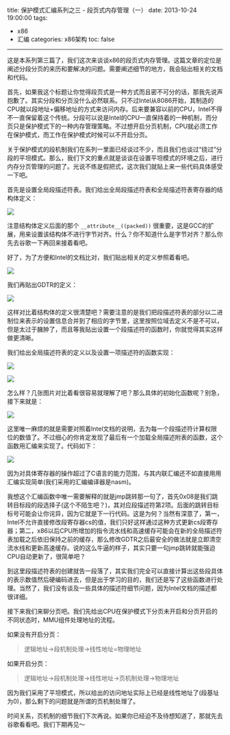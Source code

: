 title: 保护模式汇编系列之三 - 段页式内存管理（一）
date: 2013-10-24 19:00:00
tags:
- x86
- 汇编
categories: x86架构
toc: false
---

这是本系列第三篇了，我们这次来谈谈x86的段页式内存管理。这篇文章的定位是阐述分段分页的来历和要解决的问题。需要阐述细节的地方，我会贴出相关的文档和代码。

首先，如果我这个标题让你觉得段页式是一种方式而且密不可分的话，那我先说声抱歉了。其实分段和分页没什么必然联系。只不过Intel从8086开始，其制造的CPU就以段地址+偏移地址的方式来访问内存。后来要兼容以前的CPU，Intel不得不一直保留着这个传统。分段可以说是Intel的CPU一直保持着的一种机制，而分页只是保护模式下的一种内存管理策略。不过想开启分页机制，CPU就必须工作在保护模式，而工作在保护模式时候可以不开启分页。

关于保护模式的段机制我们在系列一里面已经谈过不少，而且我们也谈过“绕过”分段的平坦模式。那么，我们下文的重点就是谈谈在设置平坦模式的环境之后，进行内存分页管理的问题了。光说不练是假把式，这次我们就贴上来一些代码具体感受一下吧。

首先是设置全局段描述符表。我们给出全局段描述符表和全局描述符表寄存器的结构体定义：

![](/images/23/1.png)

注意结构体定义后面的那个 `__attribute__((packed))` 很重要，这是GCC的扩展，用来设置该结构体不进行字节对齐。什么？你不知道什么是字节对齐？那么你先去谷歌一下再回来接着看吧。

<!-- more -->

好了，为了方便和Intel的文档比对，我们贴出相关的定义参照着看吧。

![](/images/23/2.png)

我们再贴出GDTR的定义：

![](/images/23/3.png)

这样对比着结构体的定义很清楚吧？需要注意的是我们把段描述符表的部分以二进制位来表示的设置信息合并到了相应的字节里，这里按照位域去定义不是不可以，但是太过于臃肿了，而且等我贴出设置一个段描述符的函数时，你就觉得其实这样做更清晰。

我们给出全局描述符表的定义以及设置一项描述符的函数实现：

![](/images/23/4.png)

![](/images/23/5.png)

怎么样？几张图片对比着看很容易就理解了吧？那么具体的初始化函数呢？别急，接下来就是：

![](/images/23/6.png)

这里唯一麻烦的就是需要对照着Intel文档的说明，去为每一个段描述符计算权限位的数值了。不过细心的你肯定发现了最后有一个加载全局描述附表的函数，这个函数用汇编来实现了。代码如下：

![](/images/23/7.png)

因为对具体寄存器的操作超过了C语言的能力范围，与其内联汇编还不如直接用用汇编实现简单(我们采用的汇编编译器是nasm)。

我想这个汇编函数中唯一需要解释的就是jmp跳转那一句了，首先0x08是我们跳转目标段的段选择子(这个不陌生吧？)，其对应段描述符第2项。后面的跳转目标标号可能会让你诧异，因为它就是下一行代码。这是为何？当然有深意了，第一，Intel不允许直接修改段寄存器cs的值，我们只好这样通过这种方式更新cs段寄存器；第二，x86以后CPU所增加的指令流水线和高速缓存可能会在新的全局描述符表加载之后依旧保持之前的缓存，那么修改GDTR之后最安全的做法就是立即清空流水线和更新高速缓存。说的这么牛逼的样子，其实只要一句jmp跳转就能强迫CPU自动更新了，很简单吧？

到这里段描述符表的创建就告一段落了，其实我们完全可以直接计算出这些段具体的表示数值然后硬编码进去，但是出于学习的目的，我们还是写了这些函数进行处理。当然了，我们没有谈及一些具体的描述符细节问题，因为Intel文档的描述都很详细。

接下来我们来聊分页吧。我们先给出CPU在保护模式下分页未开启和分页开启的不同状态时，MMU组件处理地址的流程。

如果没有开启分页：

> 逻辑地址->段机制处理->线性地址=物理地址

如果开启分页：

> 逻辑地址->段机制处理->线性地址->页机制处理->物理地址

因为我们采用了平坦模式，所以给出的访问地址实际上已经是线性地址了(段基址为0)，那么剩下的问题就是所谓的页机制处理了。

时间关系，页机制的细节我们下次再说。如果你已经迫不及待想知道了，那就先去谷歌看看吧。我们下期再见～
